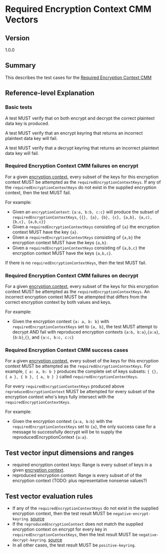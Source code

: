 [//]: # "Copyright Amazon.com Inc. or its affiliates. All Rights Reserved."
[//]: # "SPDX-License-Identifier: CC-BY-SA-4.0"

# Required Encryption Context CMM Vectors

## Version

1.0.0

## Summary

This describes the test cases for the [Required Encryption Context CMM](../../required-encryption-context-cmm.md)

## Reference-level Explanation

### Basic tests

A test MUST verify that on both encrypt and decrypt the correct
plaintext data key is produced.

A test MUST verify that an encrypt keyring that returns
an incorrect plaintext data key will fail.

A test MUST verify that a decrypt keyring that returns
an incorrect plaintext data key will fail.

### Required Encryption Context CMM failures on encrypt

For a given [encryption context](../../structures.md#encryption-context),
every subset of the keys for this encryption context
MUST be attempted as the `requiredEncryptionContextKeys`.
If any of the `requiredEncryptionContextKeys` do not exist in the
supplied encryption context, then the test MUST fail.

For example:

- Given an `encryptionContext`: `{a:a, b:b, c:c}` will produce the subset
  of `requiredEncryptionContextKeys`, `{{}, {a}, {b}, {c}, {a,b}, {a,c), {b,c}, {a,b,c}}`
- Given a `requiredEncryptionContextKeys` consisting of `{a}` the encryption context MUST
  have the key `{a}`.
- Given a `requiredEncryptionContextKeys` consisting of `{a,b}` the encryption context MUST
  have the keys `{a,b}`.
- Given a `requiredEncryptionContextKeys` consisting of `{a,b,c}` the encryption context MUST
  have the keys `{a,b,c}`.

If there is no `requiredEncryptionContextKeys`, then the test MUST fail.

### Required Encryption Context CMM failures on decrypt

For a given [encryption context](../../structures.md#encryption-context),
every subset of the keys for this encryption context
MUST be attempted as the `requiredEncryptionContextKeys`.
An incorrect encryption context
MUST be attempted that differs from the correct encryption context
by both values and keys.

For example:

- Given the encryption context `{a: a, b: b}` with
  `requiredEncryptionContextKeys` set to `{a, b}`, the test
  MUST attempt to decrypt AND fail with reproduced encryption contexts
  `{a:b, b:a}`,`{a:a}`, `{b:b}`,`{}`, and `{a:c, b:c, c:c}`

### Required Encryption Context CMM success cases

For a given [encryption context](../../structures.md#encryption-context),
every subset of the keys for this encryption context
MUST be attempted as the `requiredEncryptionContextKeys`.
For example, `{ a: a, b: b }` produces the complete set of keys subsets: `{ {}, { a }, { b }, { a, b } }` called `requiredEncryptionContextKeys`.

For every `requiredEncryptionContextKeys` produced above
`reproducedEncryptionContext` MUST be attempted
for every subset of the encryption context
who's keys fully intersect with the `requiredEncryptionContextKeys`.

For example:

- Given the encryption context `{a:a, b:b}` with the `requiredEncryptionContextKeys`
  set to `{a}`, the only success case for a message to successfully decrypt will be
  to supply the reproducedEncryptionContext `{a:a}`.

## Test vector input dimensions and ranges

- required encryption context keys: Range is every subset of keys in a given [encryption context](../../structures.md#encryption-context).
- reproduced encryption context: Range is every subset of of the encryption context (TODO: plus representative nonsense values?)

## Test vector evaluation rules

- If any of the `requiredEncryptionContextKeys` do not exist in the
supplied encryption context,
then the test result MUST be `negative-encrypt-keyring`. [source](#required-encryption-context-cmm-failures-on-encrypt)
- If the `reproducedEncryptionContext` does not match
the supplied encryption context on encrypt
for every key in `requiredEncryptionContextKeys`,
then the test result MUST be `negative-decrypt-keyring`. [source](#required-encryption-context-cmm-failures-on-decrypt)
- In all other cases, the test result MUST be `positive-keyring`.